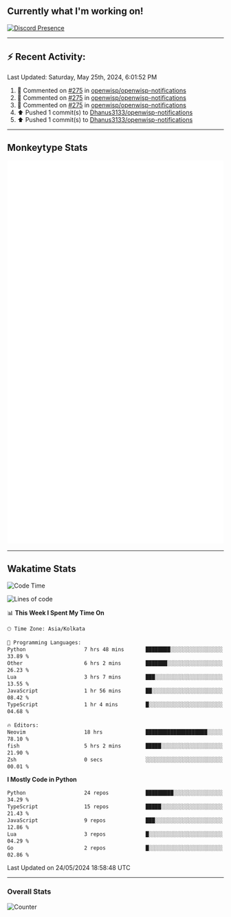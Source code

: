 ## Currently what I'm working on!
[![Discord Presence](https://lanyard.cnrad.dev/api/534981034400284712)](https://discord.com/users/534981034400284712)

---

## :zap: Recent Activity:
<!--RECENT_ACTIVITY:last_update-->
Last Updated: Saturday, May 25th, 2024, 6:01:52 PM
<!--RECENT_ACTIVITY:last_update_end-->
<!--RECENT_ACTIVITY:start-->
1. 💬 Commented on [#275](https://github.com/openwisp/openwisp-notifications/pull/275#discussion_r1613869089) in [openwisp/openwisp-notifications](https://github.com/openwisp/openwisp-notifications)<br>
2. 💬 Commented on [#275](https://github.com/openwisp/openwisp-notifications/pull/275#discussion_r1612074225) in [openwisp/openwisp-notifications](https://github.com/openwisp/openwisp-notifications)<br>
3. 💬 Commented on [#275](https://github.com/openwisp/openwisp-notifications/pull/275#discussion_r1612069481) in [openwisp/openwisp-notifications](https://github.com/openwisp/openwisp-notifications)<br>
4. ⬆️ Pushed 1 commit(s) to [Dhanus3133/openwisp-notifications](https://github.com/Dhanus3133/openwisp-notifications)<br>
5. ⬆️ Pushed 1 commit(s) to [Dhanus3133/openwisp-notifications](https://github.com/Dhanus3133/openwisp-notifications)<br>
<!--RECENT_ACTIVITY:end-->

---

## Monkeytype Stats
<a href="https://monkeytype.com/profile/dhanus">
  <img src="https://raw.githubusercontent.com/Dhanus3133/Dhanus3133/monkeytype/monkeytype-lbpb.svg" alt="Monkeytype Profile" />
</a>

---

## Wakatime Stats
<!--START_SECTION:waka-->
![Code Time](http://img.shields.io/badge/Code%20Time-1%2C858%20hrs%2027%20mins-blue)

![Lines of code](https://img.shields.io/badge/From%20Hello%20World%20I%27ve%20Written-5.1%20million%20lines%20of%20code-blue)

📊 **This Week I Spent My Time On** 

```text
🕑︎ Time Zone: Asia/Kolkata

💬 Programming Languages: 
Python                   7 hrs 48 mins       ████████░░░░░░░░░░░░░░░░░   33.89 % 
Other                    6 hrs 2 mins        ███████░░░░░░░░░░░░░░░░░░   26.23 % 
Lua                      3 hrs 7 mins        ███░░░░░░░░░░░░░░░░░░░░░░   13.55 % 
JavaScript               1 hr 56 mins        ██░░░░░░░░░░░░░░░░░░░░░░░   08.42 % 
TypeScript               1 hr 4 mins         █░░░░░░░░░░░░░░░░░░░░░░░░   04.68 % 

🔥 Editors: 
Neovim                   18 hrs              ████████████████████░░░░░   78.10 % 
fish                     5 hrs 2 mins        █████░░░░░░░░░░░░░░░░░░░░   21.90 % 
Zsh                      0 secs              ░░░░░░░░░░░░░░░░░░░░░░░░░   00.01 % 
```

**I Mostly Code in Python** 

```text
Python                   24 repos            █████████░░░░░░░░░░░░░░░░   34.29 % 
TypeScript               15 repos            █████░░░░░░░░░░░░░░░░░░░░   21.43 % 
JavaScript               9 repos             ███░░░░░░░░░░░░░░░░░░░░░░   12.86 % 
Lua                      3 repos             █░░░░░░░░░░░░░░░░░░░░░░░░   04.29 % 
Go                       2 repos             █░░░░░░░░░░░░░░░░░░░░░░░░   02.86 % 
```




 Last Updated on 24/05/2024 18:58:48 UTC
<!--END_SECTION:waka-->
---

### Overall Stats

<img src="https://moe-counter.glitch.me/get/@Dhanus3133?theme=asoul" alt="Counter" />
